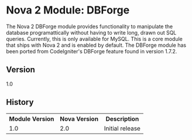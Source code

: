 # Nova 2 Module: DBForge

The Nova 2 DBForge module provides functionality to manipulate the database programattically without having to write long, drawn out SQL queries. Currently, this is only available for MySQL. This is a core module that ships with Nova 2 and is enabled by default. The DBForge module has been ported from CodeIgniter's DBForge feature found in version 1.7.2.

## Version

1.0

## History

<table>
	<tr>
		<th>Module Version</th><th>Nova Version</th><th>Description</th>
	</tr>
	<tr>
		<td>1.0</td><td>2.0</td><td>Initial release</td>
	</tr>
</table>